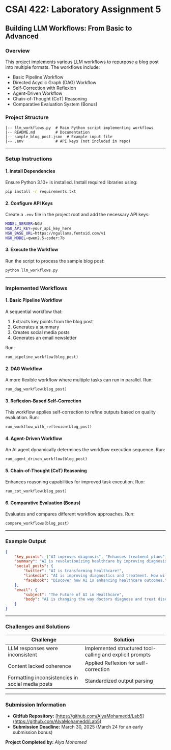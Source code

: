 # CSAI 422: Laboratory Assignment 5

## **Building LLM Workflows: From Basic to Advanced**

### **Overview**

This project implements various LLM workflows to repurpose a blog post into multiple formats. The workflows include:

- Basic Pipeline Workflow
- Directed Acyclic Graph (DAG) Workflow
- Self-Correction with Reflexion
- Agent-Driven Workflow
- Chain-of-Thought (CoT) Reasoning
- Comparative Evaluation System (Bonus)

### **Project Structure**

```
|-- llm_workflows.py  # Main Python script implementing workflows
|-- README.md         # Documentation
|-- sample_blog_post.json  # Example input file
|-- .env              # API keys (not included in repo)
```

---

### **Setup Instructions**

#### **1. Install Dependencies**

Ensure Python 3.10+ is installed. Install required libraries using:

```sh
pip install -r requirements.txt
```

#### **2. Configure API Keys**

Create a `.env` file in the project root and add the necessary API keys:

```sh
MODEL_SERVER=NGU  
NGU_API_KEY=your_api_key_here  
NGU_BASE_URL=https://ngullama.femtoid.com/v1  
NGU_MODEL=qwen2.5-coder:7b  
```

#### **3. Execute the Workflow**

Run the script to process the sample blog post:

```sh
python llm_workflows.py
```

---

### **Implemented Workflows**

#### **1. Basic Pipeline Workflow**

A sequential workflow that:

1. Extracts key points from the blog post
2. Generates a summary
3. Creates social media posts
4. Generates an email newsletter

Run:

```python
run_pipeline_workflow(blog_post)
```

#### **2. DAG Workflow**

A more flexible workflow where multiple tasks can run in parallel.
Run:

```python
run_dag_workflow(blog_post)
```

#### **3. Reflexion-Based Self-Correction**

This workflow applies self-correction to refine outputs based on quality evaluation.
Run:

```python
run_workflow_with_reflexion(blog_post)
```

#### **4. Agent-Driven Workflow**

An AI agent dynamically determines the workflow execution sequence.
Run:

```python
run_agent_driven_workflow(blog_post)
```

#### **5. Chain-of-Thought (CoT) Reasoning**

Enhances reasoning capabilities for improved task execution.
Run:

```python
run_cot_workflow(blog_post)
```

#### **6. Comparative Evaluation (Bonus)**

Evaluates and compares different workflow approaches.
Run:

```python
compare_workflows(blog_post)
```

---

### **Example Output**

```json
{
    "key_points": ["AI improves diagnosis", "Enhances treatment plans"],
    "summary": "AI is revolutionizing healthcare by improving diagnosis and treatment.",
    "social_posts": {
        "twitter": "AI is transforming healthcare!",
        "linkedin": "AI is improving diagnostics and treatment. How will it shape the future?",
        "facebook": "Discover how AI is enhancing healthcare outcomes."
    },
    "email": {
        "subject": "The Future of AI in Healthcare",
        "body": "AI is changing the way doctors diagnose and treat diseases..."
    }
}
```

---

### **Challenges and Solutions**

| **Challenge**                                    | **Solution**                                             |
| ------------------------------------------------ | -------------------------------------------------------- |
| LLM responses were inconsistent                  | Implemented structured tool-calling and explicit prompts |
| Content lacked coherence                         | Applied Reflexion for self-correction                    |
| Formatting inconsistencies in social media posts | Standardized output parsing                              |

---

### **Submission Information**

- **GitHub Repository:** [https://github.com/AlyaMohamedd/Lab5](https://github.com/AlyaMohamedd/Lab5)
- **Submission Deadline:** March 30, 2025 (March 24 for an early submission bonus)

**Project Completed by:** *Alya Mohamed*

